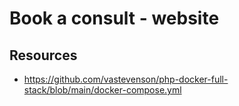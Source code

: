 # Book a consult - website

## Resources

- https://github.com/vastevenson/php-docker-full-stack/blob/main/docker-compose.yml
